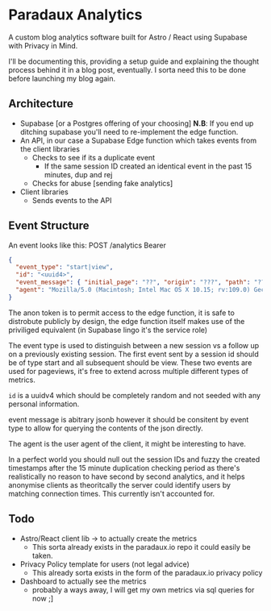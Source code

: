 # Paradaux Analytics 

A custom blog analytics software built for Astro / React using Supabase with Privacy in Mind. 

I'll be documenting this, providing a setup guide and explaining the thought process behind it in a blog post, eventually.
I sorta need this to be done before launching my blog again.

## Architecture
- Supabase [or a Postgres offering of your choosing]
**N.B**: If you end up ditching supabase you'll need to re-implement the edge function. 
- An API, in our case a Supabase Edge function which takes events from the client libraries
    - Checks to see if its a duplicate event
        - If the same session ID created an identical event in the past 15 minutes, dup and rej
    - Checks for abuse [sending fake analytics]
- Client libraries
    - Sends events to the API

## Event Structure

An event looks like this:
POST /analytics
Bearer <anon token>
```json
{
  "event_type": "start|view",
  "id": "<uuid4>",
  "event_message": { "initial_page": "??", "origin": "???", "path": "????" },
  "agent": "Mozilla/5.0 (Macintosh; Intel Mac OS X 10.15; rv:109.0) Gecko/20100101 Firefox/113.0"
}
```

The anon token is to permit access to the edge function, it is safe to distrobute publicly by design, the edge function itself makes use of the priviliged equivalent (in Supabase lingo it's the service role)

The event type is used to distinguish between a new session vs a follow up on a previously existing session. The first event
sent by a session id should be of type start and all subsequent should be view. These two events are used for pageviews, it's 
free to extend across multiple different types of metrics. 

`id` is a uuidv4 which should be completely random and not seeded with any personal information. 

event message is abitrary jsonb however it should be consitent by event type to allow for querying the contents of the json directly. 

The agent is the user agent of the client, it might be interesting to have. 

In a perfect world you should null out the session IDs and fuzzy the created timestamps after the 15 minute duplication checking period 
as there's realistically no reason to have second by second analytics, and it helps anonymise clients as theoritcally the server could
identify users by matching connection times. This currently isn't accounted for. 

## Todo
- Astro/React client lib -> to actually create the metrics
   - This sorta already exists in the paradaux.io repo it could easily be taken.
- Privacy Policy template for users (not legal advice) 
    - This already sorta exists in the form of the paradaux.io privacy policy
- Dashboard to actually see the metrics 
    - probably a ways away, I will get my own metrics via sql queries for now ;]
